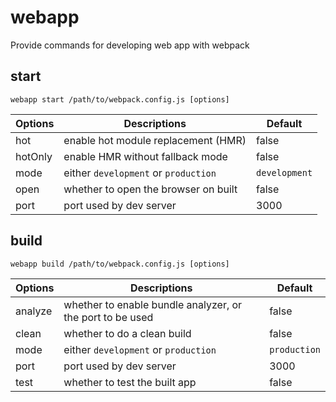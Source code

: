 # webapp

Provide commands for developing web app with webpack

## start

`webapp start /path/to/webpack.config.js [options]`

| Options   | Descriptions                         | Default       |
| --------- | ------------------------------------ | ------------- |
| hot       | enable hot module replacement (HMR)  | false         |
| hotOnly   | enable HMR without fallback mode     | false         |
| mode      | either `development` or `production` | `development` |
| open      | whether to open the browser on built | false         |
| port      | port used by dev server              | 3000          |

## build

`webapp build /path/to/webpack.config.js [options]`

| Options   | Descriptions                                              | Default      |
| --------- | --------------------------------------------------------- | ------------ |
| analyze   | whether to enable bundle analyzer, or the port to be used | false        |
| clean     | whether to do a clean build                               | false        |
| mode      | either `development` or `production`                      | `production` |
| port      | port used by dev server                                   | 3000         |
| test      | whether to test the built app                             | false        |
